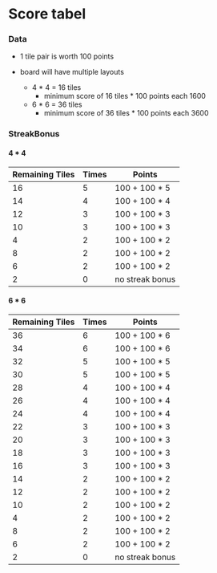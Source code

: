 # Score tabel

### Data

- 1 tile pair is worth 100 points

- board will have multiple layouts
    - 4 * 4 = 16 tiles
        - minimum score of 16 tiles * 100 points each 1600
    - 6 * 6 = 36 tiles
        - minimum score of 36 tiles * 100 points each 3600

### StreakBonus

#### 4 * 4
|  Remaining Tiles  | Times    |     Points      |
|-------------------|----------|-----------------|
|  16               | 5        |  100 + 100 * 5  |
|  14               | 4        |  100 + 100 * 4  |
|  12               | 3        |  100 + 100 * 3  |
|  10               | 3        |  100 + 100 * 3  |
|  4                | 2        |  100 + 100 * 2  |
|  8                | 2        |  100 + 100 * 2  |
|  6                | 2        |  100 + 100 * 2  |
|  2                | 0        | no streak bonus |


#### 6 * 6
|  Remaining Tiles  | Times    |     Points      |
|-------------------|----------|-----------------|
|  36               | 6        |  100 + 100 * 6  |
|  34               | 6        |  100 + 100 * 6  |
|  32               | 5        |  100 + 100 * 5  |
|  30               | 5        |  100 + 100 * 5  |
|  28               | 4        |  100 + 100 * 4  |
|  26               | 4        |  100 + 100 * 4  |
|  24               | 4        |  100 + 100 * 4  |
|  22               | 3        |  100 + 100 * 3  |
|  20               | 3        |  100 + 100 * 3  |
|  18               | 3        |  100 + 100 * 3  |
|  16               | 3        |  100 + 100 * 3  |
|  14               | 2        |  100 + 100 * 2  |
|  12               | 2        |  100 + 100 * 2  |
|  10               | 2        |  100 + 100 * 2  |
|  4                | 2        |  100 + 100 * 2  |
|  8                | 2        |  100 + 100 * 2  |
|  6                | 2        |  100 + 100 * 2  |
|  2                | 0        | no streak bonus |